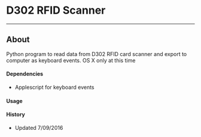 # D302 RFID Scanner

---
## About

Python program to read data from D302 RFID card scanner and export to computer as keyboard events. OS X only at this time


#### Dependencies

- Applescript for keyboard events

#### Usage


#### History
- Updated 7/09/2016
